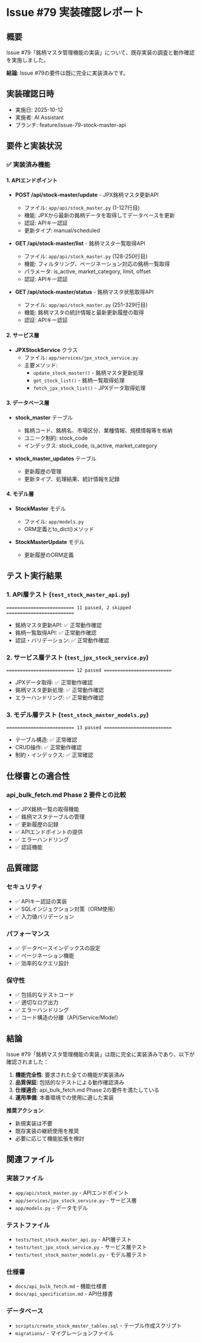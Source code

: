 # Issue #79 実装確認レポート

## 概要
Issue #79「銘柄マスタ管理機能の実装」について、既存実装の調査と動作確認を実施しました。

**結論**: Issue #79の要件は既に完全に実装済みです。

## 実装確認日時
- 実施日: 2025-10-12
- 実施者: AI Assistant
- ブランチ: feature/issue-79-stock-master-api

## 要件と実装状況

### ✅ 実装済み機能

#### 1. APIエンドポイント
- **POST /api/stock-master/update** - JPX銘柄マスタ更新API
  - ファイル: `app/api/stock_master.py` (1-127行目)
  - 機能: JPXから最新の銘柄データを取得してデータベースを更新
  - 認証: APIキー認証
  - 更新タイプ: manual/scheduled

- **GET /api/stock-master/list** - 銘柄マスタ一覧取得API
  - ファイル: `app/api/stock_master.py` (128-250行目)
  - 機能: フィルタリング、ページネーション対応の銘柄一覧取得
  - パラメータ: is_active, market_category, limit, offset
  - 認証: APIキー認証

- **GET /api/stock-master/status** - 銘柄マスタ状態取得API
  - ファイル: `app/api/stock_master.py` (251-329行目)
  - 機能: 銘柄マスタの統計情報と最新更新履歴の取得
  - 認証: APIキー認証

#### 2. サービス層
- **JPXStockService** クラス
  - ファイル: `app/services/jpx_stock_service.py`
  - 主要メソッド:
    - `update_stock_master()` - 銘柄マスタ更新処理
    - `get_stock_list()` - 銘柄一覧取得処理
    - `fetch_jpx_stock_list()` - JPXデータ取得処理

#### 3. データベース層
- **stock_master** テーブル
  - 銘柄コード、銘柄名、市場区分、業種情報、規模情報等を格納
  - ユニーク制約: stock_code
  - インデックス: stock_code, is_active, market_category

- **stock_master_updates** テーブル
  - 更新履歴の管理
  - 更新タイプ、処理結果、統計情報を記録

#### 4. モデル層
- **StockMaster** モデル
  - ファイル: `app/models.py`
  - ORM定義とto_dict()メソッド

- **StockMasterUpdate** モデル
  - 更新履歴のORM定義

## テスト実行結果

### 1. API層テスト (`test_stock_master_api.py`)
```
========================= 11 passed, 2 skipped =========================
```
- 銘柄マスタ更新API: ✅ 正常動作確認
- 銘柄一覧取得API: ✅ 正常動作確認
- 認証・バリデーション: ✅ 正常動作確認

### 2. サービス層テスト (`test_jpx_stock_service.py`)
```
========================= 12 passed =========================
```
- JPXデータ取得: ✅ 正常動作確認
- 銘柄マスタ更新処理: ✅ 正常動作確認
- エラーハンドリング: ✅ 正常動作確認

### 3. モデル層テスト (`test_stock_master_models.py`)
```
========================= 13 passed =========================
```
- テーブル構造: ✅ 正常確認
- CRUD操作: ✅ 正常動作確認
- 制約・インデックス: ✅ 正常確認

## 仕様書との適合性

### api_bulk_fetch.md Phase 2 要件との比較
- ✅ JPX銘柄一覧の取得機能
- ✅ 銘柄マスタテーブルの管理
- ✅ 更新履歴の記録
- ✅ APIエンドポイントの提供
- ✅ エラーハンドリング
- ✅ 認証機能

## 品質確認

### セキュリティ
- ✅ APIキー認証の実装
- ✅ SQLインジェクション対策（ORM使用）
- ✅ 入力値バリデーション

### パフォーマンス
- ✅ データベースインデックスの設定
- ✅ ページネーション機能
- ✅ 効率的なクエリ設計

### 保守性
- ✅ 包括的なテストコード
- ✅ 適切なログ出力
- ✅ エラーハンドリング
- ✅ コード構造の分離（API/Service/Model）

## 結論

Issue #79「銘柄マスタ管理機能の実装」は既に完全に実装済みであり、以下が確認されました：

1. **機能完全性**: 要求された全ての機能が実装済み
2. **品質保証**: 包括的なテストによる動作確認済み
3. **仕様適合**: api_bulk_fetch.md Phase 2の要件を満たしている
4. **運用準備**: 本番環境での使用に適した実装

**推奨アクション**:
- 新規実装は不要
- 既存実装の継続使用を推奨
- 必要に応じて機能拡張を検討

## 関連ファイル

### 実装ファイル
- `app/api/stock_master.py` - APIエンドポイント
- `app/services/jpx_stock_service.py` - サービス層
- `app/models.py` - データモデル

### テストファイル
- `tests/test_stock_master_api.py` - API層テスト
- `tests/test_jpx_stock_service.py` - サービス層テスト
- `tests/test_stock_master_models.py` - モデル層テスト

### 仕様書
- `docs/api_bulk_fetch.md` - 機能仕様書
- `docs/api_specification.md` - API仕様書

### データベース
- `scripts/create_stock_master_tables.sql` - テーブル作成スクリプト
- `migrations/` - マイグレーションファイル
